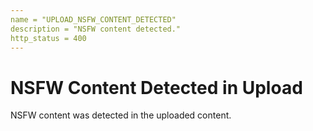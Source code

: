 ```yaml
---
name = "UPLOAD_NSFW_CONTENT_DETECTED"
description = "NSFW content detected."
http_status = 400
---
```


# NSFW Content Detected in Upload

NSFW content was detected in the uploaded content.
